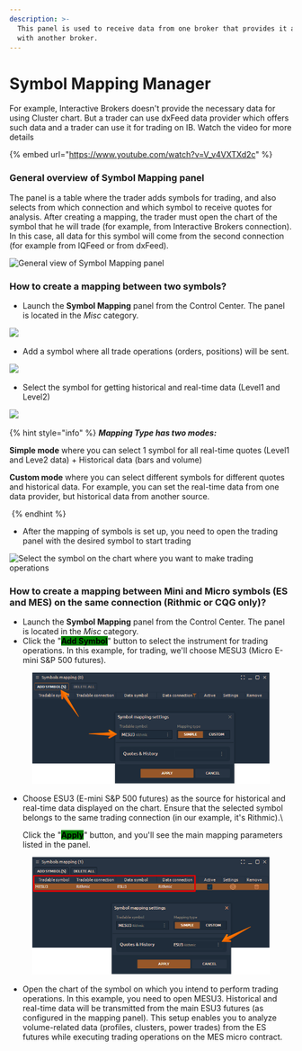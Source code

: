 ```yaml
---
description: >-
  This panel is used to receive data from one broker that provides it and trade
  with another broker.
---
```


# Symbol Mapping Manager

For example, Interactive Brokers doesn't provide the necessary data for using Cluster chart. But a trader can use dxFeed data provider which offers such data and a trader can use it for trading on IB. Watch the video for more details

{% embed url="https://www.youtube.com/watch?v=V_v4VXTXd2c" %}

### General overview of Symbol Mapping panel

The panel is a table where the trader adds symbols for trading, and also selects from which connection and which symbol to receive quotes for analysis. After creating a mapping, the trader must open the chart of the symbol that he will trade (for example, from Interactive Brokers connection). In this case, all data for this symbol will come from the second connection (for example from IQFeed or from dxFeed).

![General view of Symbol Mapping panel](../.gitbook/assets/symbolMapping.png)

### How to create a mapping between two symbols?

* Launch the **Symbol Mapping** panel from the Control Center. The panel is located in the _Misc_ category.

![](<../.gitbook/assets/image (347) (1) (1).png>)

* Add a symbol where all trade operations (orders, positions) will be sent.

![](<../.gitbook/assets/image (356) (1) (1) (1) (1) (1) (1).png>)

* Select the symbol for getting historical and real-time data (Level1 and Level2)

![](<../.gitbook/assets/image (357) (1) (1) (1) (1) (1).png>)

{% hint style="info" %}
_**Mapping Type has two modes:**_

**Simple mode** where you can select 1 symbol for all real-time quotes (Level1 and Leve2 data) + Historical data (bars and volume)

**Custom mode** where you can select different symbols for different quotes and historical data. For example, you can set the real-time data from one data provider, but historical data from another source.

<img src="../.gitbook/assets/image (356) (1) (1) (1) (1) (1).png" alt="" data-size="original">
{% endhint %}

* After the mapping of symbols is set up, you need to open the trading panel with the desired symbol to start trading

![Select the symbol on the chart where you want to make trading operations](<../.gitbook/assets/image (349) (1) (1).png>)

### How to create a mapping between Mini and Micro symbols (ES and MES) on the same connection (Rithmic or CQG only)?

* Launch the **Symbol Mapping** panel from the Control Center. The panel is located in the _Misc_ category.
* Click the "<mark style="background-color:green;">**Add Symbol**</mark>" button to select the instrument for trading operations. In this example, for trading, we'll choose MESU3 (Micro E-mini S\&P 500 futures).

<figure><img src="../.gitbook/assets/image (1) (1) (1) (1) (1) (1) (1) (1).png" alt=""><figcaption></figcaption></figure>

*   Choose ESU3 (E-mini S\&P 500 futures) as the source for historical and real-time data displayed on the chart. Ensure that the selected symbol belongs to the same trading connection (in our example, it's Rithmic).\


    Click the "<mark style="background-color:green;">**Apply**</mark>" button, and you'll see the main mapping parameters listed in the panel.

<figure><img src="../.gitbook/assets/image (1) (1) (1) (1) (1) (1) (1) (1) (1).png" alt=""><figcaption></figcaption></figure>

* Open the chart of the symbol on which you intend to perform trading operations. In this example, you need to open MESU3. Historical and real-time data will be transmitted from the main ESU3 futures (as configured in the mapping panel). This setup enables you to analyze volume-related data (profiles, clusters, power trades) from the ES futures while executing trading operations on the MES micro contract.

<figure><img src="../.gitbook/assets/image (378).png" alt=""><figcaption></figcaption></figure>
